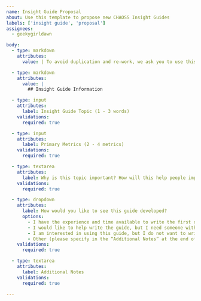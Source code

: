 ```yaml
---
name: Insight Guide Proposal
about: Use this template to propose new CHAOSS Insight Guides
labels: ['insight guide', 'proposal']
assignees:
  - geekygirldawn

body:
  - type: markdown
    attributes:
      value: | To avoid duplication and re-work, we ask you to use this template to propose new CHAOSS Insight Guides. While metrics models are designed with collections of metrics that can be implemented together, these Insight Guides are different from metrics models. Insight guides are designed to help us humans understand how to interpret metrics within a narrow topic and make improvements based on what is learned from that interpretation. Each Insight Guide should focus on 2-4 metrics, but can include a list of additional metrics in Step 3: Gather Additional Data if needed.

  - type: markdown
    attributes:
      value: |
        ## Insight Guide Information

  - type: input
    attributes:
      label: Insight Guide Topic (1 - 3 words)
    validations:
      required: true

  - type: input
    attributes:
      label: Primary Metrics (2 - 4 metrics)
    validations:
      required: true

  - type: textarea
    attributes:
      label: Why is this topic important? How will this help people improve their open source project and / or community? Who will benefit from this guide?
    validations:
      required: true

  - type: dropdown
    attributes:
      label: How would you like to see this guide developed?
      options:
        - I have the experience and time available to write the first draft
        - I would like to help write the guide, but I need someone with more experience in the topic to help me
        - I am interested in using this guide, but I do not want to write it myself
        - Other (please specify in the “Additional Notes” at the end of this form)
    validations:
      required: true

  - type: textarea
    attributes:
      label: Additional Notes
    validations:
      required: true

---
```

